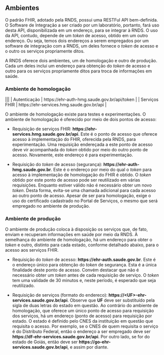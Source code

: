 ## Ambientes

O padrão FHIR, adotado pela RNDS, possui uma RESTFul API bem-definida. 
O Software de Integração a ser criado por um laboratório, portanto, fará 
uso desta API, disponibilizada em um endereço, para se integrar à RNDS.
O uso da API, contudo, depende de um _token_ de acesso, obtido em um outro
endereço. Ou seja, temos dois endereços a serem empregados por um software
de integração com a RNDS, um deles fornece o _token_ de acesso e o outro
os serviços propriamente ditos. 

A RNDS oferece dois ambientes, um de homologação e outro de produção.
Cada um deles inclui um endereço para obtenção do _token_ de acesso e
outro para os serviços propriamente ditos para troca de informações em saúde.


### Ambiente de homologação

|||
| Autenticação  | https<span>:</span>//ehr-auth-hmg.saude.gov.br/api/token                                         |
| Serviços FHIR | https<span>:</span>//ehr-services.hmg.saude.gov.br/api |

O ambiente de homologação existe para testes e experimentações.
O ambiente de homologação é oferecido por meio de dois pontos de acesso:

- Requisição de serviços FHIR: **https<span>:</span>//ehr-services.hmg.saude.gov.br/api**. Este é o ponto de acesso que oferece acesso à
  implementação do FHIR, oferecida pela RNDS, para experimentação. Uma requisição endereçada a este ponto de acesso deve vir acompanhada do _token_ obtido por meio do outro ponto de acesso. Novamente,
  este endereço é para experimentação.

- Requisição do _token_ de acesso (segurança): **https<span>:</span>//ehr-auth-hmg.saude.gov.br**. Este é o endereço por meio do qual o _token_ para acesso à implementação de homologação do FHIR é obtido. O _token_ obtido por este ponto de acesso pode ser reutilizado em várias requisições. Enquanto estiver válido não é necessário obter um novo _token_. Desta forma, evita-se uma chamada adicional para cada acesso ao outro ponto de acesso. Apesar de ser para homologação, exige o uso do
  certificado cadastrado no Portal de Serviços, o mesmo que será
  empregado no ambiente de produção.

### Ambiente de produção

O ambiente de produção coloca à disposição os serviços que, de fato,
enviam e recuperam informações em saúde por meio da RNDS.
À semelhança do ambiente de homologação, há um endereço
para obter o _token_ e outro, distinto para cada estado, conforme detalhado abaixo, para o acesso aos serviços FHIR.

- Requisição do _token_ de acesso: **https<span>:</span>//ehr-auth.saude.gov.br**.
  Este é o endereço único para obtenção do _token_ de segurança. Esta é a única finalidade deste ponto de acesso. Convém destacar que não é necessário obter um _token_ antes de cada requisição
  de serviço. O _token_ tem uma validade de 30 minutos e, neste período,
  é esperado que seja reutilizado.

- Requisição de serviços (formato do endereco): **https://&lt;UF&gt;-ehr-services.saude.gov.br/api**. Observe que **UF** deve ser substituído pela sigla de duas letras do estado em questão. Ao contrário do ambiente de homologação, que oferece um único ponto de acesso para requisição dos serviços, há um
  endereço (ponto de acesso) para requisição por estado. O estado é definido
  pelo CNES da instituição em questão que requisita o acesso. Por exemplo,
  se o CNES de quem requisita o serviço é do Distributo Federal, então o
  endereço a ser empregado deve ser **https<span>:</span>//df-ehr-services.saude.gov.br/api**. Por outro lado, se for do estado de Goiás, então deve ser
  **https<span>:</span>//go-ehr-services.saude.gov.br/api**, e assim por diante.
